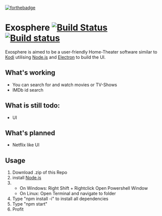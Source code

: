 [![forthebadge](https://forthebadge.com/images/badges/built-with-love.svg)](https://forthebadge.com)
# Exosphere [![Build Status](https://travis-ci.org/sineflex/Exosphere.svg?branch=master)](https://travis-ci.org/sineflex/Exosphere)[![Build status](https://ci.appveyor.com/api/projects/status/466ymwhxwwaih6bj?svg=true)](https://ci.appveyor.com/project/sineflex/exosphere)
Exosphere is aimed to be a user-friendly Home-Theater software similar to <a href="https://github.com/xbmc/xbmc">Kodi</a>
utilising <a href="https://nodejs.org/en/">Node.js</a> and <a href="https://electronjs.org">Electron</a> to build the UI.

## What's working
- You can search for and watch movies or TV-Shows
- IMDb id search 
## What is still todo:
- UI
## What's planned
- Netflix like UI

## Usage
1. Download .zip of this Repo
2. install <a href="https://nodejs.org/en/download/">Node.js</a>
3. 
     - On Windows: Right Shift + Rightclick Open Powershell Window
      - On Linux: Open Terminal and navigate to folder
4. Type "npm install -i" to install all dependencies
5. Type "npm start"
6. Profit

